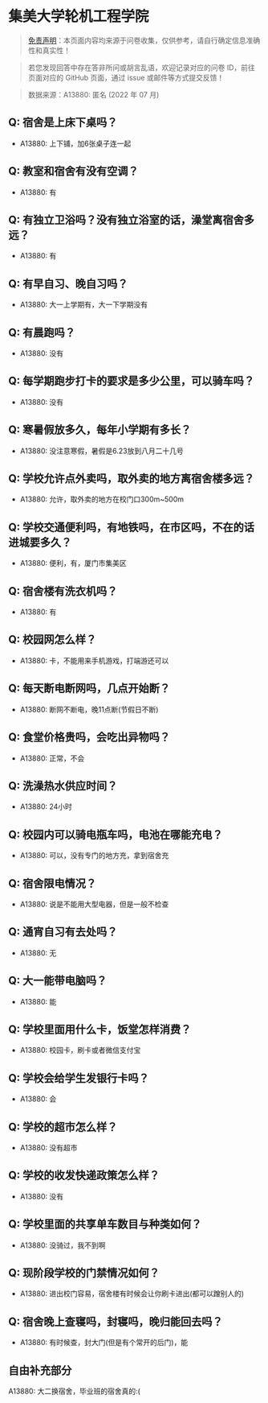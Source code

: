 # 集美大学轮机工程学院

> [免责声明](https://colleges.chat/#_3)：本页面内容均来源于问卷收集，仅供参考，请自行确定信息准确性和真实性！

> 若您发现回答中存在答非所问或胡言乱语，欢迎记录对应的问卷 ID，前往页面对应的 GitHub 页面，通过 issue 或邮件等方式提交反馈！

> 数据来源：A13880: 匿名 (2022 年 07 月)

## Q: 宿舍是上床下桌吗？

- A13880: 上下铺，加6张桌子连一起

## Q: 教室和宿舍有没有空调？

- A13880: 有

## Q: 有独立卫浴吗？没有独立浴室的话，澡堂离宿舍多远？

- A13880: 有

## Q: 有早自习、晚自习吗？

- A13880: 大一上学期有，大一下学期没有

## Q: 有晨跑吗？

- A13880: 没有

## Q: 每学期跑步打卡的要求是多少公里，可以骑车吗？

- A13880: 没有

## Q: 寒暑假放多久，每年小学期有多长？

- A13880: 没注意寒假，暑假是6.23放到八月二十几号

## Q: 学校允许点外卖吗，取外卖的地方离宿舍楼多远？

- A13880: 允许，取外卖的地方在校门口300m\~500m

## Q: 学校交通便利吗，有地铁吗，在市区吗，不在的话进城要多久？

- A13880: 便利，有，厦门市集美区

## Q: 宿舍楼有洗衣机吗？

- A13880: 有

## Q: 校园网怎么样？

- A13880: 卡，不能用来手机游戏，打端游还可以

## Q: 每天断电断网吗，几点开始断？

- A13880: 断网不断电，晚11点断(节假日不断)

## Q: 食堂价格贵吗，会吃出异物吗？

- A13880: 正常，不会

## Q: 洗澡热水供应时间？

- A13880: 24小时

## Q: 校园内可以骑电瓶车吗，电池在哪能充电？

- A13880: 可以，没有专门的地方充，拿到宿舍充

## Q: 宿舍限电情况？

- A13880: 说是不能用大型电器，但是一般不检查

## Q: 通宵自习有去处吗？

- A13880: 无

## Q: 大一能带电脑吗？

- A13880: 能

## Q: 学校里面用什么卡，饭堂怎样消费？

- A13880: 校园卡，刷卡或者微信支付宝

## Q: 学校会给学生发银行卡吗？

- A13880: 会

## Q: 学校的超市怎么样？

- A13880: 没有超市

## Q: 学校的收发快递政策怎么样？

- A13880: 没有

## Q: 学校里面的共享单车数目与种类如何？

- A13880: 没骑过，我不到啊

## Q: 现阶段学校的门禁情况如何？

- A13880: 进出校门容易，宿舍楼有时候会让你刷卡进出(都可以蹭别人的)

## Q: 宿舍晚上查寝吗，封寝吗，晚归能回去吗？

- A13880: 有时候查，封大门(但是有个常开的后门)，能

## 自由补充部分

A13880: 大二换宿舍，毕业班的宿舍真的:(